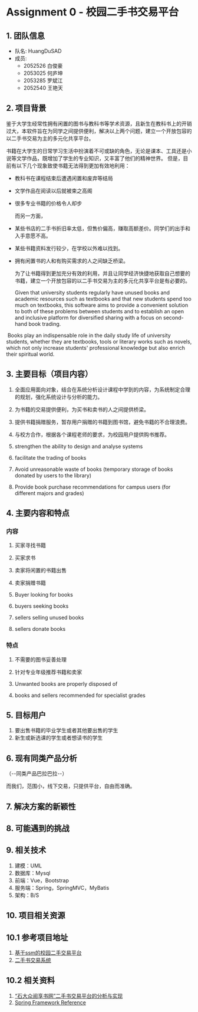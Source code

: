 # Assignment 0 - 校园二手书交易平台

## 1. 团队信息
- 队名: HuangDuSAD
- 成员: 
  - 2052526 白俊豪
  - 2053025 何庐坤
  - 2053285 罗斌江
  - 2052540 王艳天


## 2. 项目背景
  鉴于大学生经常性拥有闲置的图书与教科书等学术资源，且新生在教科书上的开销过大，本软件旨在为同学之间提供便利，解决以上两个问题，建立一个开放包容的以二手书交易为主的多元化共享平台。

​	书籍在大学生的日常学习生活中扮演着不可或缺的角色，无论是课本、工具还是小说等文学作品，既增加了学生的专业知识，又丰富了他们的精神世界。 但是，目前有以下几个现象致使书籍无法得到更加有效地利用：

- 教科书在课程结束后遭遇闲置和废弃等结局

- 文学作品在阅读以后就被束之高阁

- 很多专业书籍的价格令人却步

  而另一方面，

- 某些书店的二手书折旧率太低，但售价偏高，赚取高额差价。同学们的出手和入手意愿不高。

- 某些书籍资料发行较少，在学校以外难以找到。

- 拥有闲置书的人和有购买需求的人之间缺乏桥梁。

  为了让书籍得到更加充分有效的利用，并且让同学经济快捷地获取自己想要的书籍，建立一个开放包容的以二手书交易为主的多元化共享平台是有必要的。

  Given that university students regularly have unused books and academic resources such as textbooks and that new students spend too much on textbooks, this software aims to provide a convenient solution to both of these problems between students and to establish an open and inclusive platform for diversified sharing with a focus on second-hand book trading.

​	Books play an indispensable role in the daily study life of university students, whether they are textbooks, tools or literary works such as novels, which not only increase students' professional knowledge but also enrich their spiritual world.

## 3. 主要目标（项目内容）
1. 全面应用面向对象，结合在系统分析设计课程中学到的内容，为系统制定合理的规划，强化系统设计与分析的能力。
2. 为书籍的交易提供便利，为买书和卖书的人之间提供桥梁。
3. 提供书籍捐赠服务，暂存用户捐赠的书籍到图书馆，避免书籍的不合理浪费。
4. 与校方合作，根据各个课程老师的要求，为校园用户提供购书推荐。


1. strengthen the ability to design and analyse systems
2. facilitate the trading of books
3. Avoid unreasonable waste of books (temporary storage of books donated by users to the library)
4. Provide book purchase recommendations for campus users (for different majors and grades)


## 4. 主要内容和特点

### 内容

1. 买家寻找书籍
2. 买家求书
3. 卖家将闲置的书籍出售
4. 卖家捐赠书籍

1. Buyer looking for books
2. buyers seeking books
3. sellers selling unused books
4. sellers donate books

### 特点
1. 不需要的图书妥善处理
2. 针对专业年级推荐书籍和卖家

1. Unwanted books are properly disposed of
2. books and sellers recommended for specialist grades


## 5. 目标用户
1. 要出售书籍的毕业学生或者其他要出售的学生
2. 新生或新选课的学生或者想读书的学生


## 6. 现有同类产品分析

（--同类产品巴拉巴拉--）

而我们，范围小，线下交易，只提供平台，自由而准确。

## 7. 解决方案的新颖性

## 8. 可能遇到的挑战

## 9. 相关技术

1. 建模：UML
2. 数据库：Mysql
3. 前端：Vue，Bootstrap
4. 服务端：Spring，SpringMVC，MyBatis
5. 架构：B/S

## 10. 项目相关资源

## 10.1 参考项目地址

1. [基于ssm的校园二手交易平台](https://github.com/wsk1103/Used-Trading-Platform)
2. [二手书交易系统](https://github.com/DaDaDouDouer/atschool)

## 10.2 相关资料

1. [“石大众阅享书网”二手书交易平台的分析与实现](https://www.cnki.com.cn/Article/CJFDTOTAL-KXZG201714069.htm)
2. [Spring Framework Reference](https://docs.spring.io/spring-framework/docs/current/reference/html/core.html#spring-core)
